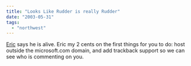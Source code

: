 ```yaml
---
title: "Looks Like Rudder is really Rudder"
date: "2003-05-31"
tags: 
  - "northwest"
---
```


[Eric](http://msdn.microsoft.com/blogs/ericr/ "Eric Rudder's Blog") says he is alive. Eric my 2 cents on the first things for you to do: host outside the microsoft.com domain, and add trackback support so we can see who is commenting on you.
